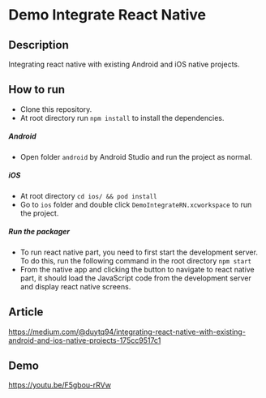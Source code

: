 # Demo Integrate React Native

## Description
Integrating react native with existing Android and iOS native projects.

## How to run
* Clone this repository.
* At root directory run `npm install` to install the dependencies.
##### Android
* Open folder `android` by Android Studio and run the project as normal.
##### iOS
* At root directory `cd ios/ && pod install`
* Go to `ios` folder and double click `DemoIntegrateRN.xcworkspace` to run the project.
##### Run the packager
* To run react native part, you need to first start the development server. To do this, run the following command in the root directory `npm start`
* From the  native app and clicking the button to navigate to react native part, it should load the JavaScript code from the development server and display react native screens.

## Article
https://medium.com/@duytq94/integrating-react-native-with-existing-android-and-ios-native-projects-175cc9517c1

## Demo
https://youtu.be/F5gbou-rRVw
